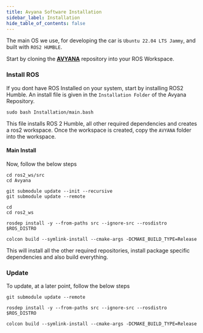 ```yaml
---
title: Avyana Software Installation
sidebar_label: Installation
hide_table_of_contents: false
---
```


<head>
  <title> Avyana Software Installation </title>
    <style>{` :root { --doc-item-container-width:60rem; } `}</style>    
</head>

The main OS we use, for developing the car is `Ubuntu 22.04 LTS Jammy`, and built with `ROS2 HUMBLE`. 

Start by cloning the **[AVYANA](https://github.com/Avyana-Tech/Avyana.git)** repository into your ROS Workspace. 
<intro-end />

### Install ROS

If you dont have ROS Installed on your system, start by installing ROS2 Humble. An install file is given in the `Installation Folder` of the Avyana Repository. 

``` 
sudo bash Installation/main.bash 
```

This file installs ROS 2 Humble, all other required dependencies and creates a ros2 workspace. Once the workspace is created, copy the `AVYANA` folder into the workspace.

#### Main Install

Now, follow the below steps

```
cd ros2_ws/src
cd Avyana

git submodule update --init --recursive
git submodule update --remote

cd
cd ros2_ws 

rosdep install -y --from-paths src --ignore-src --rosdistro $ROS_DISTRO

colcon build --symlink-install --cmake-args -DCMAKE_BUILD_TYPE=Release
```

This will install all the other required repositories, install package specific dependencies and also build everything. 

### Update

To update, at a later point, follow the below steps

```
git submodule update --remote
 
rosdep install -y --from-paths src --ignore-src --rosdistro $ROS_DISTRO

colcon build --symlink-install --cmake-args -DCMAKE_BUILD_TYPE=Release
```